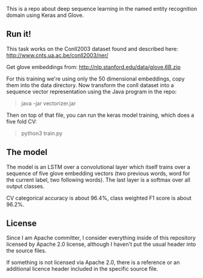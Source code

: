 This is a repo about deep sequence learning in the named entity recognition domain using Keras and Glove. 

Run it!
-------

This task works on the Conll2003 dataset found and described here:
http://www.cnts.ua.ac.be/conll2003/ner/

Get glove embeddings from:
http://nlp.stanford.edu/data/glove.6B.zip

For this training we're using only the 50 dimensional embeddings, copy them into the data directory.
Now transform the conll dataset into a sequence vector representation using the Java program in the repo:

> java -jar vectorizer.jar

Then on top of that file, you can run the keras model training, which does a five fold CV:

> python3 train.py

The model
---------

The model is an LSTM over a convolutional layer which itself trains over a sequence of five glove embedding vectors (two previous words, word for the current label, two following words). The last layer is a softmax over all output classes.

CV categorical accuracy is about 96.4%, class weighted F1 score is about 96.2%.

License
-------

Since I am Apache committer, I consider everything inside of this repository 
licensed by Apache 2.0 license, although I haven't put the usual header into the source files.

If something is not licensed via Apache 2.0, there is a reference or an additional licence header included in the specific source file.
